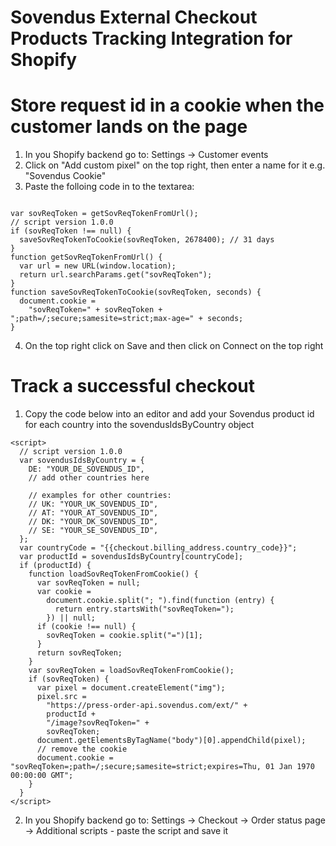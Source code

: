 # Sovendus External Checkout Products Tracking Integration for Shopify

# Store request id in a cookie when the customer lands on the page

1. In you Shopify backend go to: Settings -> Customer events 
2. Click on "Add custom pixel" on the top right, then enter a name for it e.g. "Sovendus Cookie"
3. Paste the folloing code in to the textarea: 
```

var sovReqToken = getSovReqTokenFromUrl();
// script version 1.0.0
if (sovReqToken !== null) {
  saveSovReqTokenToCookie(sovReqToken, 2678400); // 31 days
}
function getSovReqTokenFromUrl() {
  var url = new URL(window.location);
  return url.searchParams.get("sovReqToken");
}
function saveSovReqTokenToCookie(sovReqToken, seconds) {
  document.cookie =
    "sovReqToken=" + sovReqToken + ";path=/;secure;samesite=strict;max-age=" + seconds;
}
```
4. On the top right click on Save and then click on Connect on the top right

# Track a successful checkout

1. Copy the code below into an editor and add your Sovendus product id for each country into the sovendusIdsByCountry object
```
<script>
  // script version 1.0.0
  var sovendusIdsByCountry = {
    DE: "YOUR_DE_SOVENDUS_ID",
    // add other countries here

    // examples for other countries:
    // UK: "YOUR_UK_SOVENDUS_ID",
    // AT: "YOUR_AT_SOVENDUS_ID",
    // DK: "YOUR_DK_SOVENDUS_ID",
    // SE: "YOUR_SE_SOVENDUS_ID",
  };
  var countryCode = "{{checkout.billing_address.country_code}}";
  var productId = sovendusIdsByCountry[countryCode];
  if (productId) {
    function loadSovReqTokenFromCookie() {
      var sovReqToken = null;
      var cookie =
        document.cookie.split("; ").find(function (entry) {
          return entry.startsWith("sovReqToken=");
        }) || null;
      if (cookie !== null) {
        sovReqToken = cookie.split("=")[1];
      }
      return sovReqToken;
    }
    var sovReqToken = loadSovReqTokenFromCookie();
    if (sovReqToken) {
      var pixel = document.createElement("img");
      pixel.src =
        "https://press-order-api.sovendus.com/ext/" +
        productId +
        "/image?sovReqToken=" +
        sovReqToken;
      document.getElementsByTagName("body")[0].appendChild(pixel);
      // remove the cookie
      document.cookie = "sovReqToken=;path=/;secure;samesite=strict;expires=Thu, 01 Jan 1970 00:00:00 GMT";
    }
  }
</script>
```
2. In you Shopify backend go to: Settings -> Checkout -> Order status page -> Additional scripts - paste the script and save it